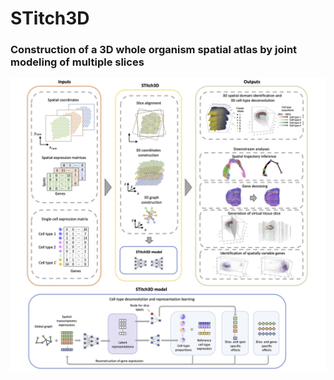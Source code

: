 # STitch3D

### Construction of a 3D whole organism spatial atlas by joint modeling of multiple slices

![STitch3D\_pipeline](Overview.jpg)
